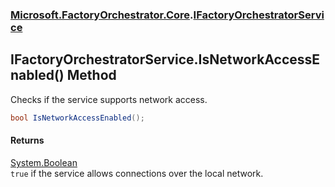 ### [Microsoft.FactoryOrchestrator.Core](Microsoft_FactoryOrchestrator_Core.md 'Microsoft.FactoryOrchestrator.Core').[IFactoryOrchestratorService](Microsoft_FactoryOrchestrator_Core_IFactoryOrchestratorService.md 'Microsoft.FactoryOrchestrator.Core.IFactoryOrchestratorService')
## IFactoryOrchestratorService.IsNetworkAccessEnabled() Method
Checks if the service supports network access.  
```csharp
bool IsNetworkAccessEnabled();
```
#### Returns
[System.Boolean](https://docs.microsoft.com/en-us/dotnet/api/System.Boolean 'System.Boolean')  
`true` if the service allows connections over the local network.
